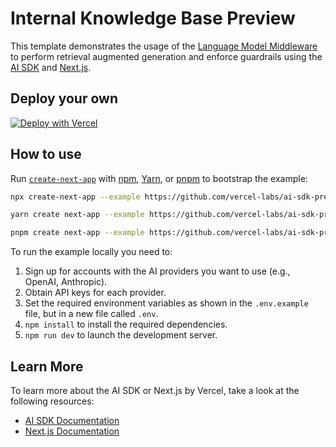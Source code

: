 # Internal Knowledge Base Preview

This template demonstrates the usage of the [Language Model Middleware](https://sdk.vercel.ai/docs/ai-sdk-core/middleware#language-model-middleware) to perform retrieval augmented generation and enforce guardrails using the [AI SDK](https://sdk.vercel.ai/docs) and [Next.js](https://nextjs.org/).

## Deploy your own

[![Deploy with Vercel](https://vercel.com/button)](https://vercel.com/new/clone?repository-url=https%3A%2F%2Fgithub.com%2Fvercel-labs%2Fai-sdk-preview-internal-knowledge-base&env=OPENAI_API_KEY%2CAUTH_SECRET&envDescription=API%20keys%20needed%20for%20application&envLink=https%3A%2F%2Fgithub.com%2Fvercel-labs%2Fai-sdk-preview-internal-knowledge-base%2Fblob%2Fmain%2F.env.example&stores=%5B%7B%22type%22%3A%22blob%22%7D%2C%7B%22type%22%3A%22postgres%22%7D%5D)

## How to use

Run [`create-next-app`](https://github.com/vercel/next.js/tree/canary/packages/create-next-app) with [npm](https://docs.npmjs.com/cli/init), [Yarn](https://yarnpkg.com/lang/en/docs/cli/create/), or [pnpm](https://pnpm.io) to bootstrap the example:

```bash
npx create-next-app --example https://github.com/vercel-labs/ai-sdk-preview-internal-knowledge-base ai-sdk-preview-internal-knowledge-base-example
```

```bash
yarn create next-app --example https://github.com/vercel-labs/ai-sdk-preview-internal-knowledge-base ai-sdk-preview-internal-knowledge-base-example
```

```bash
pnpm create next-app --example https://github.com/vercel-labs/ai-sdk-preview-internal-knowledge-base ai-sdk-preview-internal-knowledge-base-example
```

To run the example locally you need to:

1. Sign up for accounts with the AI providers you want to use (e.g., OpenAI, Anthropic).
2. Obtain API keys for each provider.
3. Set the required environment variables as shown in the `.env.example` file, but in a new file called `.env`.
4. `npm install` to install the required dependencies.
5. `npm run dev` to launch the development server.


## Learn More

To learn more about the AI SDK or Next.js by Vercel, take a look at the following resources:

- [AI SDK Documentation](https://sdk.vercel.ai/docs)
- [Next.js Documentation](https://nextjs.org/docs)
